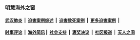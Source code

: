 
### 明慧海外之窗

####  [武汉肺炎](indexes/365.md?t=07162300) &nbsp;|&nbsp;  [迫害案例综述](indexes/328.md?t=07162300) &nbsp;|&nbsp; [迫害致死案例](indexes/277.md?t=07162300)  &nbsp;|&nbsp; [更多迫害案例](indexes/81.md?t=07162300)  &nbsp;|&nbsp; 
####  [时事评论](indexes/19.md?t=07162300) &nbsp;|&nbsp; [海外简讯](indexes/245.md?t=07162300)&nbsp;|&nbsp;  [社会支持](indexes/140.md?t=07162300) &nbsp;|&nbsp; [褒奖决议](indexes/282.md?t=07162300) &nbsp;|&nbsp; [社区报道](indexes/91.md?t=07162300)  &nbsp;|&nbsp; [天人之间](indexes/78.md?t=07162300) 

